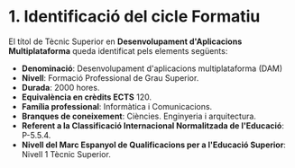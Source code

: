# 1. Identificació del cicle Formatiu

<!-- 
El  primer  requeriment  d'un  projecte  curricular  és  la  identificació.  Per  a  això  serà necessari especificar la denominació oficial, la família professional i qualsevol dada que identifique el cicle formatiu desenrotllat en el projecte. A més, és necessari concretar el centre educatiu que el desplega amb la seua localització i l'equip educatiu responsable. 
-->

El títol de Tècnic Superior en **Desenvolupament d'Aplicacions Multiplataforma** queda identificat pels elements següents:

* **Denominació**: Desenvolupament d'aplicacions multiplataforma (DAM)
* **Nivell**: Formació Professional de Grau Superior.
* **Durada**: 2000 hores.
* **Equivalència en crèdits ECTS** 120.
* **Família professional**: Informàtica i Comunicacions.
* **Branques de coneixement**: Ciències. Enginyeria i arquitectura.
* **Referent a la Classificació Internacional Normalitzada de l'Educació**: P-5.5.4.
* **Nivell del Marc Espanyol de Qualificacions per a l'Educació Superior**: Nivell 1 Tècnic Superior.
